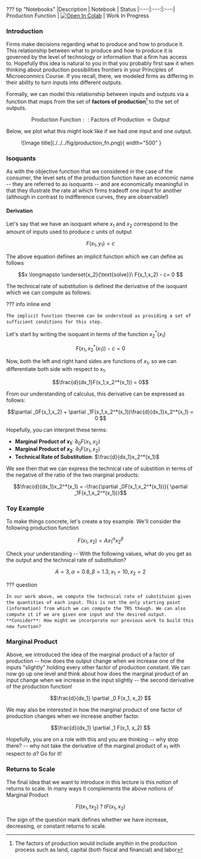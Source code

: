 ??? tip "Notebooks"
    |Description | Notebook | Status 
    |:---:|:---:|:---:|
    Production Function | <a href="https://colab.research.google.com/github/pharringtonp19/mecon/blob/main/notebooks/production_function.ipynb" target="_parent"><img src="https://colab.research.google.com/assets/colab-badge.svg" alt="Open In Colab"/></a> | Work In Progress

### **Introduction**

Firms make decisions regarding what to produce and how to produce it. This relationship between what to produce and how to produce it is governed by the level of technology or information that a firm has access to. Hopefully this idea is natural to you in that you probably first saw it when thinking about production possibilities frontiers in your Principles of Microeconmics Course. If you recall, there, we modeled firms as differing in their ability to turn inputs into different outputs.  

 Formally, we can model this relationship between inputs and outputs via a function that maps from the set of **factors of production**[^1] to the set of outputs.

$$\text{Production Function} :: \text{Factors of Production} \to \text{Output}$$

Below, we plot what this might look like if we had one input and one output. 

<figure markdown>
  ![Image title](./../../fig/production_fn.png){ width="500" }
</figure>

### **Isoquants**

As with the objective function that we considered in the case of the consumer, the level sets of the production function have an economic name -- they are referred to as isoquants -- and are economically meaningful in that they illustrate the rate at which firms tradeoff one input for another (although in contrast to indifference curves, they are observable!) 

#### Derivation

Let's say that we have an isoquant where $x_1$ and $x_2$ correspond to the amount of inputs used to produce $c$ units of output

$$F(x_1, y_1) = c $$

The above equation defines an implicit function which we can define as follows

$$x \longmapsto \underset{x_2}{\text{solve}}\ F(x_1,x_2) - c= 0 $$

The technical rate of substitution is defined the derivative of the isoquant which we can compute as follows:

??? info inline end

    The implicit function theorem can be understood as providing a set of sufficient conditions for this step. 

Let's start by writing the isoquant in terms of the function $x_2^*(x_1)$

$$F(x_1,x_2^*(x_1)) -c = 0$$

Now, both the left and right hand sides are functions of $x_1$, so we can differentiate both side with respect to $x_1$.

$$\frac{d}{dx_1}F(x_1,x_2^*(x_1)) = 0$$

From our understanding of calculus, this derivative can be expressed as follows:

$$\partial _0F(x_1,x_2) + \partial _1F(x_1,x_2^*(x_1))\frac{d}{dx_1}x_2^*(x_1) = 0 $$

Hopefully, you can interpret these terms: 

- **Marginal Product of $x_1$**: $\partial _0F(x_1,x_2)$
- **Marginal Product of $x_2$**: $\partial _1F(x_1,x_2)$
- **Technical Rate of Substitution**: $\frac{d}{dx_1}x_2^*(x_1)$

We see then that we can express the technical rate of substition in terms of the negative of the ratio of the 
two marginal products: 

$$\frac{d}{dx_1}x_2^*(x_1) = -\frac{\partial _0F(x_1,x_2^*(x_1))}{ \partial _1F(x_1,x_2^*(x_1))}$$

### **Toy Example**

To make things concrete, let's create a toy example. We'll consider the following production function

$$F(x_1, x_2) = Ax_1^{\alpha}x_2^{\beta}$$

Check your understanding -- With the following values, what do you get as the output and the technical rate of substitution? 

$$A=3, \alpha=0.8, \beta=1.3, x_1=10, x_2=2$$

??? question 

    In our work above, we compute the technical rate of substituion given the quantities of each input. This is not the only starting point (information) from which we can compute the TRS though. We can also compute it if we are given one input and the desired output. **Consider**: How might we incorporate our previous work to build this new function? 

### **Marginal Product**

Above, we introduced the idea of the marginal product of a factor of production -- how does the output change when we increase one of the inputs "slightly" holding every other factor of production constant. We can now go up one level and think about how does the marginal product of an input change when we increase in the input slightly -- the second derivative of the production function! 

$$\frac{d}{dx_1} \partial _0 F(x_1, x_2) $$

We may also be interested in how the marginal product of one factor of production changes when we increase another factor. 

$$\frac{d}{dx_1}  \partial _1 F(x_1, x_2) $$

Hopefully, you are on a role with this and you are thinking -- why stop there? -- why not take the derivative of the marginal product of $x_1$ with respect to $\alpha$? Go for it!

### **Returns to Scale**

The final idea that we want to introduce in this lecture is this notion of returns to scale. In many ways it complements the above notions of Marginal Product

$$F(tx_1, tx_2) \ ? \ tF(x_1, x_2)$$

The sign of the question mark defines whether we have increase, decreasing, or constant returns to scale. 


[^1]: The factors of production would include anythin in the production process such as land, capital (both fisical and financial) and labor
